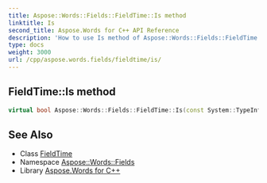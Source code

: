 ```yaml
---
title: Aspose::Words::Fields::FieldTime::Is method
linktitle: Is
second_title: Aspose.Words for C++ API Reference
description: 'How to use Is method of Aspose::Words::Fields::FieldTime class in C++.'
type: docs
weight: 3000
url: /cpp/aspose.words.fields/fieldtime/is/
---
```

## FieldTime::Is method




```cpp
virtual bool Aspose::Words::Fields::FieldTime::Is(const System::TypeInfo &target) const override
```

## See Also

* Class [FieldTime](../)
* Namespace [Aspose::Words::Fields](../../)
* Library [Aspose.Words for C++](../../../)
